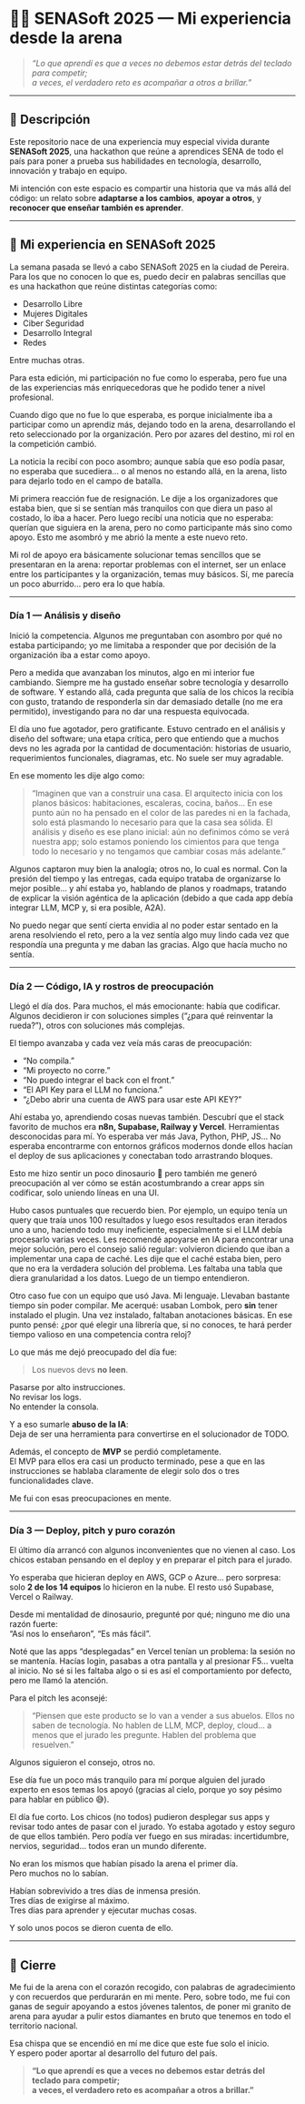 # 🧑‍💻 SENASoft 2025 — Mi experiencia desde la arena

> *“Lo que aprendí es que a veces no debemos estar detrás del teclado para competir;  
> a veces, el verdadero reto es acompañar a otros a brillar.”*

---

## 🌟 Descripción

Este repositorio nace de una experiencia muy especial vivida durante **SENASoft 2025**, una hackathon que reúne a aprendices SENA de todo el país para poner a prueba sus habilidades en tecnología, desarrollo, innovación y trabajo en equipo.

Mi intención con este espacio es compartir una historia que va más allá del código: un relato sobre **adaptarse a los cambios**, **apoyar a otros**, y **reconocer que enseñar también es aprender**.

---

## 📖 Mi experiencia en SENASoft 2025

La semana pasada se llevó a cabo SENASoft 2025 en la ciudad de Pereira. Para los que no conocen lo que es, puedo decir en palabras sencillas que es una hackathon que reúne distintas categorías como:

- Desarrollo Libre  
- Mujeres Digitales  
- Ciber Seguridad  
- Desarrollo Integral  
- Redes  

Entre muchas otras.

Para esta edición, mi participación no fue como lo esperaba, pero fue una de las experiencias más enriquecedoras que he podido tener a nivel profesional.

Cuando digo que no fue lo que esperaba, es porque inicialmente iba a participar como un aprendiz más, dejando todo en la arena, desarrollando el reto seleccionado por la organización. Pero por azares del destino, mi rol en la competición cambió.

La noticia la recibí con poco asombro; aunque sabía que eso podía pasar, no esperaba que sucediera… o al menos no estando allá, en la arena, listo para dejarlo todo en el campo de batalla.

Mi primera reacción fue de resignación. Le dije a los organizadores que estaba bien, que si se sentían más tranquilos con que diera un paso al costado, lo iba a hacer. Pero luego recibí una noticia que no esperaba: querían que siguiera en la arena, pero no como participante más sino como apoyo. Esto me asombró y me abrió la mente a este nuevo reto.

Mi rol de apoyo era básicamente solucionar temas sencillos que se presentaran en la arena: reportar problemas con el internet, ser un enlace entre los participantes y la organización, temas muy básicos. Sí, me parecía un poco aburrido… pero era lo que había.

---

### Día 1 — Análisis y diseño

Inició la competencia. Algunos me preguntaban con asombro por qué no estaba participando; yo me limitaba a responder que por decisión de la organización iba a estar como apoyo.

Pero a medida que avanzaban los minutos, algo en mi interior fue cambiando. Siempre me ha gustado enseñar sobre tecnología y desarrollo de software. Y estando allá, cada pregunta que salía de los chicos la recibía con gusto, tratando de responderla sin dar demasiado detalle (no me era permitido), investigando para no dar una respuesta equivocada.

El día uno fue agotador, pero gratificante. Estuvo centrado en el análisis y diseño del software; una etapa crítica, pero que entiendo que a muchos devs no les agrada por la cantidad de documentación: historias de usuario, requerimientos funcionales, diagramas, etc. No suele ser muy agradable.

En ese momento les dije algo como:

> “Imaginen que van a construir una casa. El arquitecto inicia con los planos básicos: habitaciones, escaleras, cocina, baños… En ese punto aún no ha pensado en el color de las paredes ni en la fachada, solo está plasmando lo necesario para que la casa sea sólida. El análisis y diseño es ese plano inicial: aún no definimos cómo se verá nuestra app; solo estamos poniendo los cimientos para que tenga todo lo necesario y no tengamos que cambiar cosas más adelante.”

Algunos captaron muy bien la analogía; otros no, lo cual es normal. Con la presión del tiempo y las entregas, cada equipo trataba de organizarse lo mejor posible… y ahí estaba yo, hablando de planos y roadmaps, tratando de explicar la visión agéntica de la aplicación (debido a que cada app debía integrar LLM, MCP y, si era posible, A2A).

No puedo negar que sentí cierta envidia al no poder estar sentado en la arena resolviendo el reto, pero a la vez sentía algo muy lindo cada vez que respondía una pregunta y me daban las gracias. Algo que hacía mucho no sentía.

---

### Día 2 — Código, IA y rostros de preocupación

Llegó el día dos. Para muchos, el más emocionante: había que codificar. Algunos decidieron ir con soluciones simples (“¿para qué reinventar la rueda?”), otros con soluciones más complejas.

El tiempo avanzaba y cada vez veía más caras de preocupación:

- “No compila.”  
- “Mi proyecto no corre.”  
- “No puedo integrar el back con el front.”  
- “El API Key para el LLM no funciona.”  
- “¿Debo abrir una cuenta de AWS para usar este API KEY?”

Ahí estaba yo, aprendiendo cosas nuevas también. Descubrí que el stack favorito de muchos era **n8n, Supabase, Railway y Vercel**. Herramientas desconocidas para mí. Yo esperaba ver más Java, Python, PHP, JS… No esperaba encontrarme con entornos gráficos modernos donde ellos hacían el deploy de sus aplicaciones y conectaban todo arrastrando bloques. 

Esto me hizo sentir un poco dinosaurio 🦖 pero también me generó preocupación al ver cómo se están acostumbrando a crear apps sin codificar, solo uniendo líneas en una UI.

Hubo casos puntuales que recuerdo bien. Por ejemplo, un equipo tenía un query que traía unos 100 resultados y luego esos resultados eran iterados uno a uno, haciendo todo muy ineficiente, especialmente si el LLM debía procesarlo varias veces. Les recomendé apoyarse en IA para encontrar una mejor solución, pero el consejo salió regular: volvieron diciendo que iban a implementar una capa de caché. Les dije que el caché estaba bien, pero que no era la verdadera solución del problema. Les faltaba una tabla que diera granularidad a los datos. Luego de un tiempo entendieron.

Otro caso fue con un equipo que usó Java. Mi lenguaje. Llevaban bastante tiempo sin poder compilar. Me acerqué: usaban Lombok, pero **sin** tener instalado el plugin. Una vez instalado, faltaban anotaciones básicas. En ese punto pensé: ¿por qué elegir una librería que, si no conoces, te hará perder tiempo valioso en una competencia contra reloj?

Lo que más me dejó preocupado del día fue:

> Los nuevos devs **no leen**.

Pasarse por alto instrucciones.  
No revisar los logs.  
No entender la consola.  

Y a eso sumarle **abuso de la IA**:  
Deja de ser una herramienta para convertirse en el solucionador de TODO.

Además, el concepto de **MVP** se perdió completamente.  
El MVP para ellos era casi un producto terminado, pese a que en las instrucciones se hablaba claramente de elegir solo dos o tres funcionalidades clave.

Me fui con esas preocupaciones en mente.

---

### Día 3 — Deploy, pitch y puro corazón

El último día arrancó con algunos inconvenientes que no vienen al caso. Los chicos estaban pensando en el deploy y en preparar el pitch para el jurado.

Yo esperaba que hicieran deploy en AWS, GCP o Azure… pero sorpresa: solo **2 de los 14 equipos** lo hicieron en la nube. El resto usó Supabase, Vercel o Railway.

Desde mi mentalidad de dinosaurio, pregunté por qué; ninguno me dio una razón fuerte:  
“Así nos lo enseñaron”, “Es más fácil”.

Noté que las apps “desplegadas” en Vercel tenían un problema: la sesión no se mantenía. Hacías login, pasabas a otra pantalla y al presionar F5… vuelta al inicio. No sé si les faltaba algo o si es así el comportamiento por defecto, pero me llamó la atención.

Para el pitch les aconsejé:

> “Piensen que este producto se lo van a vender a sus abuelos. Ellos no saben de tecnología. No hablen de LLM, MCP, deploy, cloud… a menos que el jurado les pregunte. Hablen del problema que resuelven.”

Algunos siguieron el consejo, otros no.

Ese día fue un poco más tranquilo para mí porque alguien del jurado experto en esos temas los apoyó (gracias al cielo, porque yo soy pésimo para hablar en público 😅).

El día fue corto. Los chicos (no todos) pudieron desplegar sus apps y revisar todo antes de pasar con el jurado. Yo estaba agotado y estoy seguro de que ellos también. Pero podía ver fuego en sus miradas: incertidumbre, nervios, seguridad… todos eran un mundo diferente.

No eran los mismos que habían pisado la arena el primer día.  
Pero muchos no lo sabían.  

Habían sobrevivido a tres días de inmensa presión.  
Tres días de exigirse al máximo.  
Tres días para aprender y ejecutar muchas cosas.  

Y solo unos pocos se dieron cuenta de ello.

---

## 💬 Cierre

Me fui de la arena con el corazón recogido, con palabras de agradecimiento y con recuerdos que perdurarán en mi mente. Pero, sobre todo, me fui con ganas de seguir apoyando a estos jóvenes talentos, de poner mi granito de arena para ayudar a pulir estos diamantes en bruto que tenemos en todo el territorio nacional.

Esa chispa que se encendió en mí me dice que este fue solo el inicio.  
Y espero poder aportar al desarrollo del futuro del país.

> **“Lo que aprendí es que a veces no debemos estar detrás del teclado para competir;  
> a veces, el verdadero reto es acompañar a otros a brillar.”**
